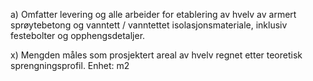 a) Omfatter levering og alle arbeider for etablering av hvelv av armert sprøytebetong og vanntett / vanntettet isolasjonsmateriale, inklusiv festebolter og opphengsdetaljer.

x) Mengden måles som prosjektert areal av hvelv regnet etter teoretisk sprengningsprofil. Enhet: m2

